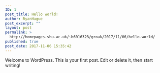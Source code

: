 ```yaml
---
ID: 1
post_title: Hello world!
author: RyanHague
post_excerpt: ""
layout: post
permalink: >
  http://homepages.shu.ac.uk/~b6016323/groak/2017/11/06/hello-world/
published: true
post_date: 2017-11-06 15:35:42
---
```

Welcome to WordPress. This is your first post. Edit or delete it, then start writing!